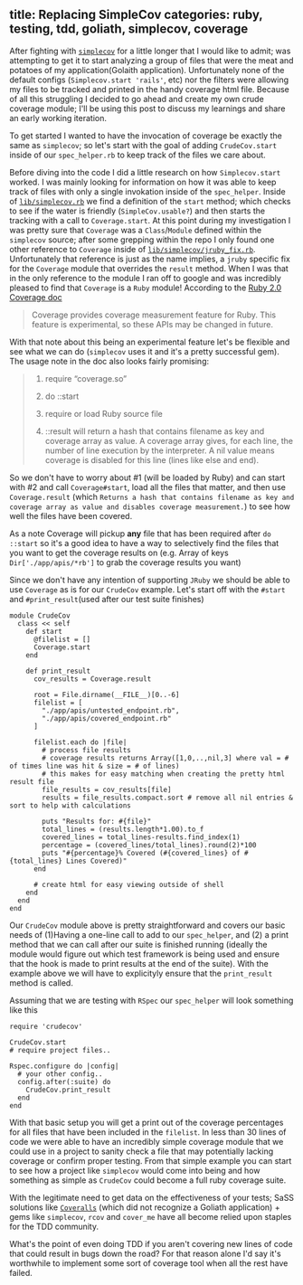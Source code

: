 title: Replacing SimpleCov
categories: ruby, testing, tdd, goliath, simplecov, coverage
---
After fighting with [`simplecov`](https://github.com/colszowka/simplecov) for a little longer that I would like to admit; was attempting to get it to start analyzing a group of files that were the meat and potatoes of my application(Golaith application). Unfortunately none of the default configs (`Simplecov.start 'rails'`, etc) nor the filters were allowing my files to be tracked and printed in the handy coverage html file. Because of all this struggling I decided to go ahead and create my own crude coverage module; I'll be using this post to discuss my learnings and share an early working iteration.

To get started I wanted to have the invocation of coverage be exactly the same as `simplecov`; so let's start with the goal of adding `CrudeCov.start` inside of our `spec_helper.rb` to keep track of the files we care about.

Before diving into the code I did a little research on how `Simplecov.start` worked. I was mainly looking for information on how it was able to keep track of files with only a single invokation inside of the `spec_helper`. Inside of [`lib/simplecov.rb`](https://github.com/colszowka/simplecov/blob/master/lib/simplecov.rb#L40-L53) we find a definition of the `start` method; which checks to see if the water is friendly (`SimpleCov.usable?`) and then starts the tracking with a call to `Coverage.start`. At this point during my investigation I was pretty sure that `Coverage` was a `Class`/`Module` defined within the `simplecov` source; after some grepping within the repo I only found one other reference to `Coverage` inside of [`lib/simplecov/jruby_fix.rb`](https://github.com/colszowka/simplecov/blob/master/lib/simplecov/jruby_fix.rb). Unfortunately that reference is just as the name implies, a `jruby` specific fix for the `Coverage` module that overrides the `result` method. When I was that in the only reference to the module I ran off to google and was incredibly pleased to find that `Coverage` is a `Ruby` module! According to the [Ruby 2.0 Coverage doc](http://ruby-doc.org/stdlib-2.0.0/libdoc/coverage/rdoc/Coverage.html)

>Coverage provides coverage measurement feature for Ruby. This feature is experimental, so these APIs may be changed in future.

With that note about this being an experimental feature let's be flexible and see what we can do (`simplecov` uses it and it's a pretty successful gem). The usage note in the doc also looks fairly promising:

> 1. require “coverage.so”
>
> 1. do ::start
>
> 1. require or load Ruby source file
>
> 1. ::result will return a hash that contains filename as key and coverage array as value. A coverage array gives, for each line, the number of line execution by the interpreter. A nil value means coverage is disabled for this line (lines like else and end).

So we don't have to worry about #1 (will be loaded by Ruby) and can start with #2 and call `Coverage#start`, load all the files that matter, and then use `Coverage.result` (which `Returns a hash that contains filename as key and coverage array as value and disables coverage measurement.`) to see how well the files have been covered.

As a note Coverage will pickup **any** file that has been required after `do ::start` so it's a good idea to have a way to selectively find the files that you want to get the coverage results on (e.g. Array of keys `Dir['./app/apis/*rb']` to grab the coverage results you want)

Since we don't have any intention of supporting `JRuby` we should be able to use `Coverage` as is for our `CrudeCov` example. Let's start off with the `#start` and `#print_result`(used after our test suite finishes)

    module CrudeCov
      class << self
        def start
          @filelist = []
          Coverage.start
        end

        def print_result
          cov_results = Coverage.result

          root = File.dirname(__FILE__)[0..-6]
          filelist = [
            "./app/apis/untested_endpoint.rb",
            "./app/apis/covered_endpoint.rb"
          ]

          filelist.each do |file|
            # process file results
            # coverage results returns Array([1,0,..,nil,3] where val = # of times line was hit & size = # of lines)
            # this makes for easy matching when creating the pretty html result file
            file_results = cov_results[file]
            results = file_results.compact.sort # remove all nil entries & sort to help with calculations

            puts "Results for: #{file}"
            total_lines = (results.length*1.00).to_f
            covered_lines = total_lines-results.find_index(1)
            percentage = (covered_lines/total_lines).round(2)*100
            puts "#{percentage}% Covered (#{covered_lines} of #{total_lines} Lines Covered)"
          end

          # create html for easy viewing outside of shell
        end
      end
    end

Our `CrudeCov` module above is pretty straightforward and covers our basic needs of (1)Having a one-line call to add to our `spec_helper`, and (2) a print method that we can call after our suite is finished running (ideally the module would figure out which test framework is being used and ensure that the hook is made to print results at the end of the suite). With the example above we will have to explicityly ensure that the `print_result` method is called.

Assuming that we are testing with `RSpec` our `spec_helper` will look something like this

    require 'crudecov'

    CrudeCov.start
    # require project files..

    Rspec.configure do |config|
      # your other config..
      config.after(:suite) do
        CrudeCov.print_result
      end
    end

With that basic setup you will get a print out of the coverage percentages for all files that have been included in the `filelist`. In less than 30 lines of code we were able to have an incredibly simple coverage module that we could use in a project to sanity check a file that may potentially lacking coverage or confirm proper testing. From that simple example you can start to see how a project like `simplecov` would come into being and how something as simple as `CrudeCov` could become a full ruby coverage suite.

With the legitimate need to get data on the effectiveness of your tests; SaSS solutions like [`Coveralls`](https://coveralls.io/) (which did not recognize a Goliath application) + gems like `simplecov`, `rcov` and `cover_me` have all become relied upon staples for the TDD community.

What's the point of even doing TDD if you aren't covering new lines of code that could result in bugs down the road? For that reason alone I'd say it's worthwhile to implement some sort of coverage tool when all the rest have failed.
